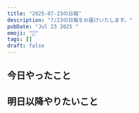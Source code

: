 ```yaml
---
title: "2025-07-23の日報"
description: "7/23の日報をお届けいたします。"
pubDate: "Jul 23 2025 "
emoji: "🦊"
tags: []
draft: false
---
```


## 今日やったこと

## 明日以降やりたいこと
